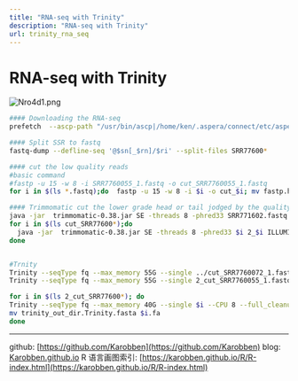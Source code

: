 ```yaml
---
title: "RNA-seq with Trinity"
description: "RNA-seq with Trinity"
url: trinity_rna_seq
---
```


# RNA-seq with Trinity


![Nro4d1.png](https://s1.ax1x.com/2020/06/26/Nro4d1.png)

```bash
#### Downloading the RNA-seq
prefetch  --ascp-path "/usr/bin/ascp|/home/ken/.aspera/connect/etc/asperaweb_id_dsa.putty" ERR025599

#### Split SSR to fastq
fastq-dump --defline-seq '@$sn[_$rn]/$ri' --split-files SRR77600*

#### cut the low quality reads
#basic command
#fastp -u 15 -w 8 -i SRR7760055_1.fastq -o cut_SRR7760055_1.fastq
for i in $(ls *.fastq);do  fastp -u 15 -w 8 -i $i -o cut_$i; mv fastp.html $i.html;done

#### Trimmomatic cut the lower grade head or tail jodged by the quality report
java -jar  trimmomatic-0.38.jar SE -threads 8 -phred33 SRR771602.fastq 2.fq ILLUMINACLIP:TruSeq3-SE:2:30:10 LEADING:3 TRAILING:3 SLIDINGWINDOW:4:15 MINLEN:36 HEADCROP:10 CROP:87
for i in $(ls cut_SRR77600*);do
  java -jar  trimmomatic-0.38.jar SE -threads 8 -phred33 $i 2_$i ILLUMINACLIP:TruSeq3-SE:2:30:10 LEADING:3 TRAILING:3 SLIDINGWINDOW:4:15 MINLEN:36 HEADCROP:10 CROP:87
done


#Trnity
Trinity --seqType fq --max_memory 55G --single ../cut_SRR7760072_1.fastq --CPU 8 --full_cleanup
Trinity --seqType fq --max_memory 55G --single 2_cut_SRR7760055_1.fastq --CPU 8 --full_cleanup

for i in $(ls 2_cut_SRR77600*); do
Trinity --seqType fq --max_memory 40G --single $i --CPU 8 --full_cleanup
mv trinity_out_dir.Trinity.fasta $i.fa
done
```

---
github: [https://github.com/Karobben](https://github.com/Karobben)
blog: [Karobben.github.io](http://Karobben.github.io)
R 语言画图索引: [https://karobben.github.io/R/R-index.html](https://karobben.github.io/R/R-index.html)
